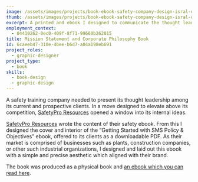 ```yaml
---
image: /assets/images/projects/book-ebook-safety-company-design-isral-duke.png
thumb: /assets/images/projects/book-ebook-safety-company-design-isral-duke-t.png
excerpt: A printed and ebook I designed to communicate the thought leadership of a safety training company.
employment_context:
  - 04410262-0ec0-409f-8f71-99660b262015
title: Mission Statement and Corporate Philosophy Book
id: 6caeeb47-310e-4bee-b6d7-a04a198eb691
project_roles:
  - graphic-designer
project_type:
  - book
skills:
  - book-design
  - graphic-design
---
```

<p>A safety training company needed to present its thought leadership among its current and prospective clients. In a move designed to elevate above its competition, <a href="http://www.safetyproresources.com/training" target="_blank">SafetyPro Resources</a> opened a window into its internal ideas.
</p>
<p><a href="http://www.safetyproresources.com/training" title="SafetyPro Resources website" target="_blank">SafetyPro Resources</a> wrote the content of their safety ebook. From this I designed the cover and interior of the “Getting Started with SMS Policy & Objectives” ebook, offered to its clients as a downloadable PDF. As their market is comprised of businesses such as plants, construction companies, or other such industrial organizations, I designed and laid out this ebook with a simple and precise aesthetic which aligned with their brand.
</p>
<p>The book was produced as a physical book and <a href="https://issuu.com/dukebranding/docs/sms_ebook" target="_blank">an ebook which you can read here</a>.
</p>